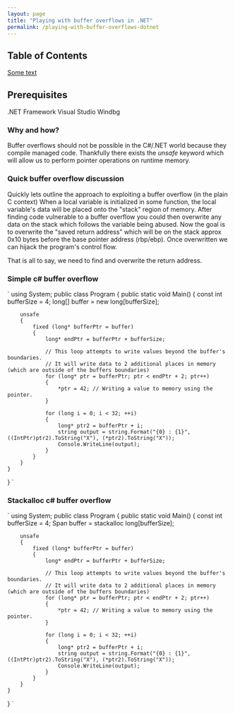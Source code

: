 ```yaml
---
layout: page
title: "Playing with buffer overflows in .NET"
permalink: /playing-with-buffer-overflows-dotnet
---
```

## Table of Contents
[Some text](#prerequisites)

## Prerequisites
.NET Framework
Visual Studio
Windbg

### Why and how?
Buffer overflows should not be possible in the C#/.NET world because they compile managed code. Thankfully there exists the *unsafe* keyword which will allow us to perform pointer operations on runtime memory.


### Quick buffer overflow discussion
Quickly lets outline the approach to exploiting a buffer overflow (in the plain C context)
When a local variable is initialized in some function, the local variable's data will be placed onto the "stack" region of memory.
After finding code vulnerable to a buffer overflow you could then overwrite any data on the stack which follows the variable being abused.
Now the goal is to overwrite the "saved return address" which will be on the stack approx 0x10 bytes before the base pointer address (rbp/ebp). Once overwritten we can hijack the program's control flow.

That is all to say, we need to find and overwrite the return address.

### Simple c# buffer overflow
`
using System;
public class Program
{
    public static void Main()
    {
        const int bufferSize = 4;
        long[] buffer = new long[bufferSize];

        unsafe
        {
            fixed (long* bufferPtr = buffer)
            {
                long* endPtr = bufferPtr + bufferSize;

                // This loop attempts to write values beyond the buffer's boundaries.
                // It will write data to 2 additional places in memory (which are outside of the buffers boundaries)
                for (long* ptr = bufferPtr; ptr < endPtr + 2; ptr++)
                {
                    *ptr = 42; // Writing a value to memory using the pointer.
                }

                for (long i = 0; i < 32; ++i)
                {
                    long* ptr2 = bufferPtr + i;
                    string output = string.Format("{0} : {1}", ((IntPtr)ptr2).ToString("X"), (*ptr2).ToString("X"));
                    Console.WriteLine(output);
                }
            }
        }
    }
}
`

### Stackalloc c# buffer overflow
`
using System;
public class Program
{
    public static void Main()
    {
        const int bufferSize = 4;
        Span<long> buffer = stackalloc long[bufferSize];

        unsafe
        {
            fixed (long* bufferPtr = buffer)
            {
                long* endPtr = bufferPtr + bufferSize;

                // This loop attempts to write values beyond the buffer's boundaries.
                // It will write data to 2 additional places in memory (which are outside of the buffers boundaries)
                for (long* ptr = bufferPtr; ptr < endPtr + 2; ptr++)
                {
                    *ptr = 42; // Writing a value to memory using the pointer.
                }

                for (long i = 0; i < 32; ++i)
                {
                    long* ptr2 = bufferPtr + i;
                    string output = string.Format("{0} : {1}", ((IntPtr)ptr2).ToString("X"), (*ptr2).ToString("X"));
                    Console.WriteLine(output);
                }
            }
        }
    }
}
`